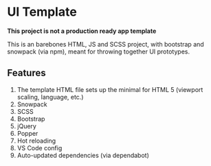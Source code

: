 # UI Template

**This project is not a production ready app template**

This is an barebones HTML, JS and SCSS project, with bootstrap and snowpack (via npm), meant for throwing together UI prototypes.

## Features

1. The template HTML file sets up the minimal for HTML 5 (viewport scaling, language, etc.)
1. Snowpack
1. SCSS
1. Bootstrap
1. jQuery
1. Popper
1. Hot reloading
1. VS Code config
1. Auto-updated dependencies (via dependabot)
